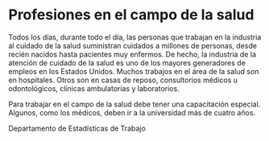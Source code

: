 Profesiones en el campo de la salud
===================================


Todos los días, durante todo el día, las personas que trabajan en la industria al cuidado de la salud suministran cuidados a millones de personas, desde recién nacidos hasta pacientes muy enfermos. De hecho, la industria de la atención de cuidado de la salud es uno de los mayores generadores de empleos en los Estados Unidos. Muchos trabajos en el área de la salud son en hospitales. Otros son en casas de reposo, consultorios médicos u odontológicos, clínicas ambulatorias y laboratorios. 


Para trabajar en el campo de la salud debe tener una capacitación especial. Algunos, como los médicos, deben ir a la universidad más de cuatro años.


Departamento de Estadísticas de Trabajo 

